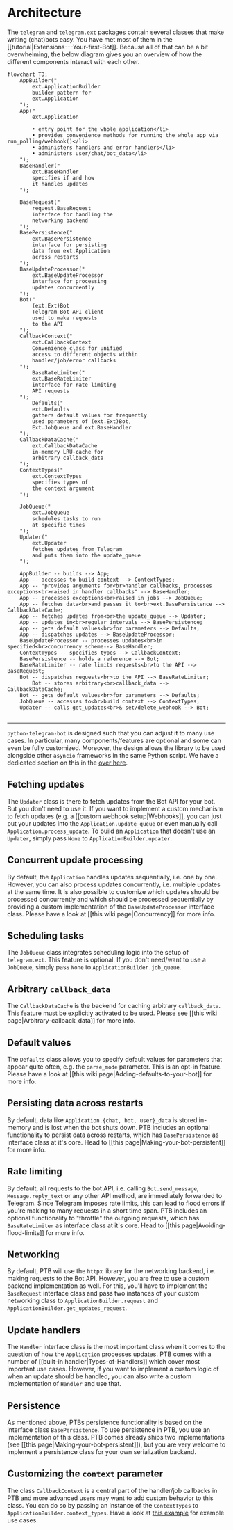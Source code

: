# Architecture

The `telegram` and `telegram.ext` packages contain several classes that make writing (chat)bots easy.
You have met most of them in the [[tutorial|Extensions---Your-first-Bot]].
Because all of that can be a bit overwhelming, the below diagram gives you an overview of how the different components interact with each other.

```mermaid
flowchart TD;
    AppBuilder("
        ext.ApplicationBuilder
        builder pattern for
        ext.Application
    ");
    App("
        ext.Application
        
        • entry point for the whole application</li>
        • provides convenience methods for running the whole app via run_polling/webhook()</li>
        • administers handlers and error handlers</li>
        • administers user/chat/bot_data</li>
    ");
    BaseHandler("
        ext.BaseHandler
        specifies if and how
        it handles updates
    ");

    BaseRequest("
        request.BaseRequest
        interface for handling the
        networking backend
    ");
    BasePersistence("
        ext.BasePersistence
        interface for persisting
        data from ext.Application
        across restarts
    ");
    BaseUpdateProcessor("
        ext.BaseUpdateProcessor
        interface for processing
        updates concurrently
    ");
    Bot("
        (ext.Ext)Bot
        Telegram Bot API client
        used to make requests
        to the API
    ");
    CallbackContext("
        ext.CallbackContext
        Convenience class for unified
        access to different objects within
        handler/job/error callbacks
    ");
        BaseRateLimiter("
        ext.BaseRateLimiter
        interface for rate limiting
        API requests
    ");
        Defaults("
        ext.Defaults
        gathers default values for frequently
        used parameters of (ext.Ext)Bot,
        Ext.JobQueue and ext.BaseHandler
    ");
    CallbackDataCache("
        ext.CallbackDataCache
        in-memory LRU-cache for
        arbitrary callback_data
    ");
    ContextTypes("
        ext.ContextTypes
        specifies types of
        the context argument
    ");

    JobQueue("
        ext.JobQueue
        schedules tasks to run
        at specific times
    ");
    Updater("
        ext.Updater
        fetches updates from Telegram
        and puts them into the update_queue
    ");
    
    AppBuilder -- builds --> App;
    App -- accesses to build context --> ContextTypes;
    App -- "provides arguments for<br>handler callbacks, processes exceptions<br>raised in handler callbacks" --> BaseHandler;
    App -- processes exceptions<br>raised in jobs --> JobQueue;
    App -- fetches data<br>and passes it to<br>ext.BasePersistence --> CallbackDataCache;
    App -- fetches updates from<br>the update_queue --> Updater;
    App -- updates in<br>regular intervals --> BasePersistence;
    App -- gets default values<br>for parameters --> Defaults;
    App -- dispatches updates --> BaseUpdateProcessor;
    BaseUpdateProcessor -- processes updates<br>in specified<br>concurrency scheme--> BaseHandler;
    ContextTypes -- specifies types --> CallbackContext;
    BasePersistence -- holds a reference --> Bot;
    BaseRateLimiter -- rate limits requests<br>to the API --> BaseRequest;
    Bot -- dispatches requests<br>to the API --> BaseRateLimiter;
        Bot -- stores arbitrary<br>callback_data --> CallbackDataCache;
    Bot -- gets default values<br>for parameters --> Defaults;
    JobQueue -- accesses to<br>build context --> ContextTypes;
    Updater -- calls get_updates<br>& set/delete_webhook --> Bot;
   
```

---

`python-telegram-bot` is designed such that you can adjust it to many use cases.
In particular, many components/features are optional and some can even be fully customized.
Moreover, the design allows the library to be used alongside other `asyncio` frameworks in the same Python script. We have a dedicated section on this in the [over here](../wiki/Frequently-requested-design-patterns#running-ptb-alongside-other-asyncio-frameworks).

## Fetching updates

The `Updater` class is there to fetch updates from the Bot API for your bot.
But you don't need to use it.
If you want to implement a custom mechanism to fetch updates (e.g. a [[custom webhook setup|Webhooks]], you can just put your updates into the `Application.update_queue` or even manually call `Application.process_update`.
To build an `Application` that doesn't use an `Updater`, simply pass `None` to `ApplicationBuilder.updater`.

## Concurrent update processing

By default, the `Application` handles updates sequentially, i.e. one by one.
However, you can also process updates concurrently, i.e. multiple updates at the same time.
It is also possible to customize which updates should be processed concurrently and which should be processed sequentially by providing a custom implementation of the `BaseUpdateProcessor` interface class.
Please have a look at [[this wiki page|Concurrency]] for more info.

## Scheduling tasks

The `JobQueue` class integrates scheduling logic into the setup of `telegram.ext`.
This feature is optional.
If you don't need/want to use a `JobQueue`, simply pass `None` to `ApplicationBuilder.job_queue`.

## Arbitrary `callback_data`

The `CallbackDataCache` is the backend for caching arbitrary `callback_data`.
This feature must be explicitly activated to be used.
Please see [[this wiki page|Arbitrary-callback_data]] for more info.

## Default values

The `Defaults` class allows you to specify default values for parameters that appear quite often, e.g. the `parse_mode` parameter.
This is an opt-in feature.
Please have a look at [[this wiki page|Adding-defaults-to-your-bot]] for more info.

## Persisting data across restarts

By default, data like `Application.{chat, bot, user}_data` is stored in-memory and is lost when the bot shuts down.
PTB includes an optional functionality to persist data across restarts, which has `BasePersistence` as interface class at it's core.
Head to [[this page|Making-your-bot-persistent]] for more info.


## Rate limiting

By default, all requests to the bot API, i.e. calling `Bot.send_message`, `Message.reply_text` or any other API method, are immediately forwarded to Telegram.
Since Telegram imposes rate limits, this can lead to flood errors if you're making to many requests in a short time span.
PTB includes an optional functionality to "throttle" the outgoing requests, which has `BaseRateLimiter` as interface class at it's core.
Head to [[this page|Avoiding-flood-limits]] for more info.

## Networking

By default, PTB will use the `httpx` library for the networking backend, i.e. making requests to the Bot API.
However, you are free to use a custom backend implementation as well.
For this, you'll have to implement the `BaseRequest` interface class and pass two instances of your custom networking class to
`ApplicationBuilder.request` and `ApplicationBuilder.get_updates_request`.

## Update handlers

The `Handler` interface class is the most important class when it comes to the question of how the `Application` processes updates.
PTB comes with a number of [[built-in handler|Types-of-Handlers]] which cover most important use cases.
However, if you want to implement a custom logic of when an update should be handled, you can also write a custom implementation of `Handler` and use that.

## Persistence

As mentioned above, PTBs persistence functionality is based on the interface class `BasePersistence`.
To use persistence in PTB, you use an implementation of this class.
PTB comes already ships two implementations (see [[this page|Making-your-bot-persistent]]), but you are very welcome to implement a persistence class for your own serialization backend.

## Customizing the `context` parameter

The class `CallbackContext` is a central part of the handler/job callbacks in PTB and more advanced users may want to add custom behavior to this class.
You can do so by passing an instance of the `ContextTypes` to `ApplicationBuilder.context_types`.
Have a look at [this example](https://docs.python-telegram-bot.org/examples.html#examples-contexttypesbot) for example use cases.